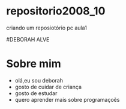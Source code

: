 # repositorio2008_10
criando um reposiotório pc aula1

#DEBORAH ALVE

# Sobre mim
- olá,eu sou deborah
- gosto de cuidar de criança 
- gosto de estudar
- quero aprender mais sobre programaçoẽs
